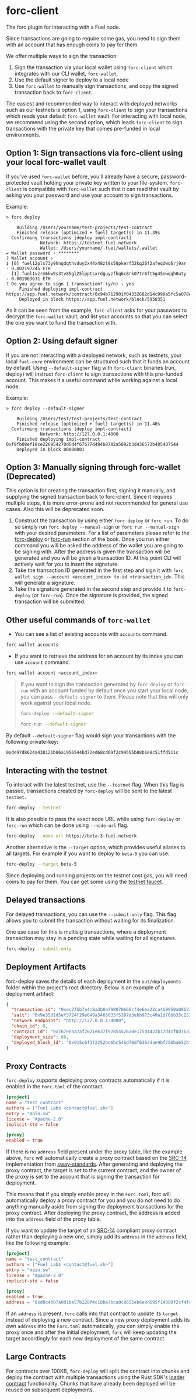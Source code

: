 # forc-client

The forc plugin for interacting with a Fuel node.

Since transactions are going to require some gas, you need to sign them with an account that has enough coins to pay for them.

We offer multiple ways to sign the transaction:

  1. Sign the transaction via your local wallet using `forc-client` which integrates with our CLI wallet, `forc-wallet`.
  2. Use the default signer to deploy to a local node
  3. Use `forc-wallet` to manually sign transactions, and copy the signed transaction back to `forc-client`.

The easiest and recommended way to interact with deployed networks such as our testnets is option 1, using `forc-client` to sign your transactions which reads your default `forc-wallet` vault. For interacting with local node, we recommend using the second option, which leads `forc-client` to sign transactions with the private key that comes pre-funded in local environments.

## Option 1: Sign transactions via forc-client using your local forc-wallet vault

If you've used `forc-wallet` before, you'll already have a secure, password-protected vault holding your private key written to your file-system. `forc-client` is compatible with `forc-wallet` such that it can read that vault by asking you your password and use your account to sign transactions.

Example:

```console
> forc deploy

    Building /Users/yourname/test-projects/test-contract
    Finished release [optimized + fuel] target(s) in 11.39s
  Confirming transactions [deploy impl-contract]
             Network: https://testnet.fuel.network
             Wallet: /Users/yourname/.fuel/wallets/.wallet
✔ Wallet password · ********
? Wallet account ›
❯ [0] fuel12pls73y9hnqdqthvduy2x44x48zt8s50pkerf32kq26f2afeqdwq6rj9ar - 0.002197245 ETH
  [1] fuel1vzrm6kw9s3tv85gl25lpptsxrdguyzfhq6c8rk07tr6ft5g45nwqqh0uty - 0.001963631 ETH
? Do you agree to sign 1 transaction? (y/n) › yes
     Finished deploying impl-contract https://app.fuel.network/contract/0x94b712901f04332682d14c998a5fc5a078ed15321438f46d58d0383200cde43d
     Deployed in block https://app.fuel.network/block/5958351
```

As it can be seen from the example, `forc-client` asks for your password to decrypt the `forc-wallet` vault, and list your accounts so that you can select the one you want to fund the transaction with.

## Option 2: Using default signer

If you are not interacting with a deployed network, such as testnets, your local `fuel-core` environment can be structured such that it funds an account by default. Using `--default-signer` flag with `forc-client` binaries (run, deploy) will instruct `forc-client` to sign transactions with this pre-funded account. This makes it a useful command while working against a local node.

Example:

```console
> forc deploy --default-signer

    Building /Users/test/test-projects/test-contract
    Finished release [optimized + fuel] target(s) in 11.40s
  Confirming transactions [deploy impl-contract]
             Network: http://127.0.0.1:4000
    Finished deploying impl-contract 0xf9fb08ef18ce226954270d6d4f67677d484b8782a5892b3d436572b405407544
    Deployed in block 00000001
```

## Option 3: Manually signing through forc-wallet (Deprecated)

This option is for creating the transaction first, signing it manually, and supplying the signed transaction back to forc-client. Since it requires multiple steps, it is more error-prone and not recommended for general use cases. Also this will be deprecated soon.

1. Construct the transaction by using either `forc deploy` or `forc run`. To do so simply run `forc deploy --manual-sign` or `forc run --manual-sign` with your desired parameters. For a list of parameters please refer to the [forc-deploy](./forc_deploy.md) or [forc-run](./forc_run.md) section of the book. Once you run either command you will be asked the address of the wallet you are going to be signing with. After the address is given the transaction will be generated and you will be given a transaction ID. At this point CLI will actively wait for you to insert the signature.
2. Take the transaction ID generated in the first step and sign it with `forc wallet sign --account <account_index> tx-id <transaction_id>`. This will generate a signature.
3. Take the signature generated in the second step and provide it to `forc-deploy` (or `forc-run`). Once the signature is provided, the signed transaction will be submitted.

## Other useful commands of `forc-wallet`

- You can see a list of existing accounts with `accounts` command.

```sh
forc wallet accounts
```

- If you want to retrieve the address for an account by its index you can use `account` command.

```sh
forc wallet account <account_index>
```

> If you want to sign the transaction generated by `forc-deploy` or `forc-run` with an account funded by default once you start your local node, you can pass `--default-signer` to them. Please note that this will only work against your local node.
>
> ```sh
> forc-deploy --default-signer
> ```
>
> ```sh
> forc-run --default-signer
> ```

By default `--default-signer` flag would sign your transactions with the following private-key:

```sh
0xde97d8624a438121b86a1956544bd72ed68cd69f2c99555b08b1e8c51ffd511c
```

## Interacting with the testnet

To interact with the latest testnet, use the `--testnet` flag. When this flag is passed, transactions created by `forc-deploy` will be sent to the latest `testnet`.

```sh
forc-deploy --testnet
```

It is also possible to pass the exact node URL while using `forc-deploy` or `forc-run` which can be done using `--node-url` flag.

```sh
forc-deploy --node-url https://beta-3.fuel.network
```

Another alternative is the `--target` option, which provides useful aliases to all targets. For example if you want to deploy to `beta-5` you can use:

```sh
forc-deploy --target beta-5
```

Since deploying and running projects on the testnet cost gas, you will need coins to pay for them. You can get some using the [testnet faucet](https://faucet-testnet.fuel.network/).

## Delayed transactions

For delayed transactions, you can use the `--submit-only` flag. This flag allows you to submit the transaction without waiting for its finalization.

One use case for this is multisig transactions, where a deployment transaction may stay in a pending state while waiting for all signatures.

```sh
forc-deploy --submit-only
```

## Deployment Artifacts

forc-deploy saves the details of each deployment in the `out/deployments` folder within the project's root directory. Below is an example of a deployment artifact:

```json
{
  "transaction_id": "0xec27bb7a4c8a3b8af98070666cf4e6ea22ca4b9950a0862334a1830520012f5d",
  "salt": "0x9e35d1d5ef5724f29e649a3465033f5397d3ebb973c40a1d76bb35c253f0dec7",
  "network_endpoint": "http://127.0.0.1:4000",
  "chain_id": 0,
  "contract_id": "0x767eeaa7af2621e637f9785552620e175d4422b17d4cf0d76335c38808608a7b",
  "deployment_size": 68,
  "deployed_block_id": "0x915c6f372252be6bc54bd70df6362dae9bf750ba652bf5582d9b31c7023ca6cf"
}
```

## Proxy Contracts

`forc-deploy` supports deploying proxy contracts automatically if it is enabled in the `Forc.toml` of the contract.

```TOML
[project]
name = "test_contract"
authors = ["Fuel Labs <contact@fuel.sh>"]
entry = "main.sw"
license = "Apache-2.0"
implicit-std = false

[proxy]
enabled = true
```

If there is no `address` field present under the proxy table, like the example above, `forc` will automatically create a proxy contract based on the [SRC-14](https://github.com/FuelLabs/sway-standards/blob/master/docs/src/src-14-simple-upgradeable-proxies.md) implementation from [sway-standards](https://github.com/FuelLabs/sway-standards). After generating and deploying the proxy contract, the target is set to the current contract, and the owner of the proxy is set to the account that is signing the transaction for deployment.

This means that if you simply enable proxy in the `Forc.toml`, forc will automatically deploy a proxy contract for you and you do not need to do anything manually aside from signing the deployment transactions for the proxy contract. After deploying the proxy contract, the address is added into the `address` field of the proxy table.

If you want to update the target of an [SRC-14](https://github.com/FuelLabs/sway-standards/blob/master/docs/src/src-14-simple-upgradeable-proxies.md) compliant proxy contract rather than deploying a new one, simply add its `address` in the `address` field, like the following example:

```TOML
[project]
name = "test_contract"
authors = ["Fuel Labs <contact@fuel.sh>"]
entry = "main.sw"
license = "Apache-2.0"
implicit-std = false

[proxy]
enabled = true
address = "0xd8c4b07a0d1be57b228f4c18ba7bca0c8655eb6e9d695f14080f2cf4fc7cd946" # example proxy contract address
```

If an `address` is present, `forc` calls into that contract to update its `target` instead of deploying a new contract. Since a new proxy deployment adds its own `address` into the `Forc.toml` automatically, you can simply enable the proxy once and after the initial deployment, `forc` will keep updating the target accordingly for each new deployment of the same contract.

## Large Contracts

For contracts over 100KB, `forc-deploy` will split the contract into chunks and deploy the contract with multiple transactions using the Rust SDK's [loader contract](https://github.com/FuelLabs/fuels-rs/blob/master/docs/src/deploying/large_contracts.md) functionality. Chunks that have already been deployed will be reused on subsequent deployments.
